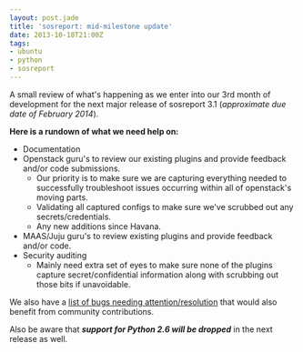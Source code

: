 ```yaml
---
layout: post.jade
title: 'sosreport: mid-milestone update'
date: 2013-10-18T21:00Z
tags:
- ubuntu
- python
- sosreport
---
```

<p>A small review of what's happening as we enter into our 3rd month of development for the next major release of sosreport 3.1 (<em>approximate due date of February 2014</em>).</p>
<p><strong>Here is a rundown of what we need help on:</strong></p>
<ul>
<li>Documentation</li>
<li>Openstack guru's to review our existing plugins and provide feedback and/or code submissions.
<ul>
<li>Our priority is to make sure we are capturing everything needed to successfully troubleshoot issues occurring within all of openstack's moving parts.</li>
<li>Validating all captured configs to make sure we've scrubbed out any secrets/credentials.</li>
<li>Any new additions since Havana.</li>
</ul>
</li>
<li>MAAS/Juju guru's to review existing plugins and provide feedback and/or code.</li>
<li>Security auditing
<ul>
<li>Mainly need extra set of eyes to make sure none of the plugins capture secret/confidential information along with scrubbing out those bits if unavoidable.</li>
</ul>
</li>
</ul>
<p>We also have a <a href="https://github.com/sosreport/sosreport/issues?milestone=2&amp;state=open">list of bugs needing attention/resolution</a> that would also benefit from community contributions.</p>
<p>Also be aware that <strong><em>support for Python 2.6 will be dropped</em></strong> in the next release as well.</p>
